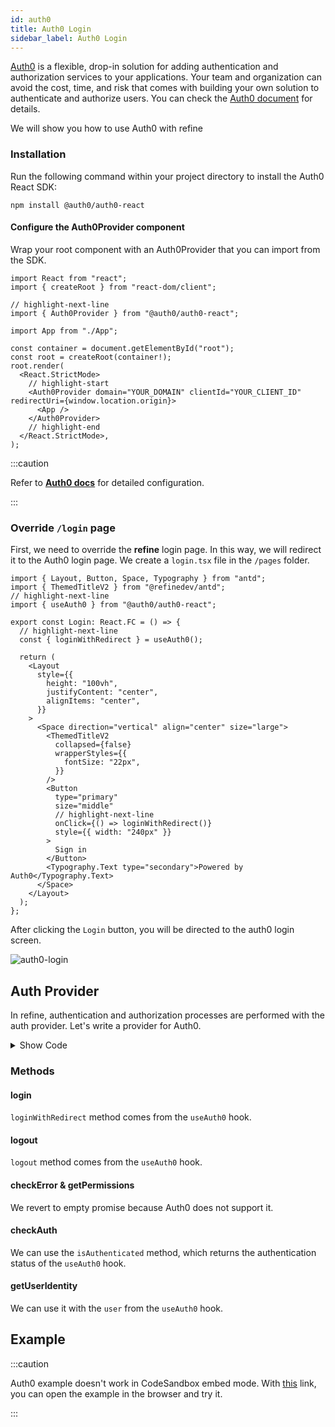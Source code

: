 ```yaml
---
id: auth0
title: Auth0 Login
sidebar_label: Auth0 Login
---
```


[Auth0](https://auth0.com/) is a flexible, drop-in solution for adding authentication and authorization services to your applications. Your team and organization can avoid the cost, time, and risk that comes with building your own solution to authenticate and authorize users. You can check the [Auth0 document](https://auth0.com/docs) for details.

We will show you how to use Auth0 with refine

### Installation

Run the following command within your project directory to install the Auth0 React SDK:

```
npm install @auth0/auth0-react
```

#### Configure the Auth0Provider component

Wrap your root component with an Auth0Provider that you can import from the SDK.

```tsx title="index.tsx"
import React from "react";
import { createRoot } from "react-dom/client";

// highlight-next-line
import { Auth0Provider } from "@auth0/auth0-react";

import App from "./App";

const container = document.getElementById("root");
const root = createRoot(container!);
root.render(
  <React.StrictMode>
    // highlight-start
    <Auth0Provider domain="YOUR_DOMAIN" clientId="YOUR_CLIENT_ID" redirectUri={window.location.origin}>
      <App />
    </Auth0Provider>
    // highlight-end
  </React.StrictMode>,
);
```

:::caution

Refer to [**Auth0 docs**](https://auth0.com/docs/quickstart/spa/react#configure-auth0) for detailed configuration.

:::

### Override `/login` page

First, we need to override the **refine** login page. In this way, we will redirect it to the Auth0 login page. We create a `login.tsx` file in the `/pages` folder.

```tsx title="/pages/login.tsx"
import { Layout, Button, Space, Typography } from "antd";
import { ThemedTitleV2 } from "@refinedev/antd";
// highlight-next-line
import { useAuth0 } from "@auth0/auth0-react";

export const Login: React.FC = () => {
  // highlight-next-line
  const { loginWithRedirect } = useAuth0();

  return (
    <Layout
      style={{
        height: "100vh",
        justifyContent: "center",
        alignItems: "center",
      }}
    >
      <Space direction="vertical" align="center" size="large">
        <ThemedTitleV2
          collapsed={false}
          wrapperStyles={{
            fontSize: "22px",
          }}
        />
        <Button
          type="primary"
          size="middle"
          // highlight-next-line
          onClick={() => loginWithRedirect()}
          style={{ width: "240px" }}
        >
          Sign in
        </Button>
        <Typography.Text type="secondary">Powered by Auth0</Typography.Text>
      </Space>
    </Layout>
  );
};
```

After clicking the `Login` button, you will be directed to the auth0 login screen.

<img src="https://refine.ams3.cdn.digitaloceanspaces.com/website/static/img/guides-and-concepts/auth0/auth0-login-min.gif" className="border border-gray-200 rounded" alt="auth0-login" />

## Auth Provider

In refine, authentication and authorization processes are performed with the auth provider. Let's write a provider for Auth0.

<details>
<summary>Show Code</summary>
<p>

```tsx title="App.tsx"
import { Refine, AuthBindings, Authenticated } from "@refinedev/core";
import { ThemedLayoutV2, ReadyPage, notificationProvider, ErrorComponent, RefineThemes } from "@refinedev/antd";
import dataProvider from "@refinedev/simple-rest";
import routerProvider, { NavigateToResource, CatchAllNavigate } from "@refinedev/react-router-v6";
import { useAuth0 } from "@auth0/auth0-react";

import { BrowserRouter, Routes, Route, Outlet } from "react-router-dom";

import { ConfigProvider } from "antd";
import "@refinedev/antd/dist/reset.css";

import { Login } from "pages/login";

import axios from "axios";

const API_URL = "https://api.fake-rest.refine.dev";

const App = () => {
  const { isLoading, isAuthenticated, user, logout, getIdTokenClaims } = useAuth0();

  if (isLoading) {
    return <span>loading...</span>;
  }

  const authProvider: AuthBindings = {
    login: async () => {
      return {
        success: true,
      };
    },
    logout: async () => {
      logout({ returnTo: window.location.origin });
      return {
        success: true,
      };
    },
    onError: async (error) => {
      console.error(error);
      return { error };
    },
    check: async () => {
      try {
        const token = await getIdTokenClaims();
        if (token) {
          axios.defaults.headers.common = {
            Authorization: `Bearer ${token.__raw}`,
          };
          return {
            authenticated: true,
          };
        } else {
          return {
            authenticated: false,
            error: {
              message: "Check failed",
              name: "Token not found",
            },
            redirectTo: "/login",
            logout: true,
          };
        }
      } catch (error: any) {
        return {
          authenticated: false,
          error: new Error(error),
          redirectTo: "/login",
          logout: true,
        };
      }
    },
    getPermissions: async () => null,
    getIdentity: async () => {
      if (user) {
        return {
          ...user,
          avatar: user.picture,
        };
      }
      return null;
    },
  };

  getIdTokenClaims().then((token) => {
    if (token) {
      axios.defaults.headers.common = {
        Authorization: `Bearer ${token.__raw}`,
      };
    }
  });

  return (
    <BrowserRouter>
      <ConfigProvider theme={RefineThemes.Blue}>
        <Refine
          routerProvider={routerProvider}
          authProvider={authProvider}
          dataProvider={dataProvider(API_URL, axios)}
          notificationProvider={notificationProvider}
          resources={[
            {
              name: "posts",
              list: "/posts",
            },
          ]}
        >
          <Routes>
            <Route
              element={
                <Authenticated fallback={<CatchAllNavigate to="/login" />}>
                  <ThemedLayoutV2>
                    <Outlet />
                  </ThemedLayoutV2>
                </Authenticated>
              }
            >
              <Route path="/posts" element={<div>dummy list page</div>} />
            </Route>
            <Route
              element={
                <Authenticated fallback={<Outlet />}>
                  <NavigateToResource />
                </Authenticated>
              }
            >
              <Route path="/login" element={<Login />} />
            </Route>
            <Route path="*" element={<ErrorComponent />} />
          </Routes>
        </Refine>
      </ConfigProvider>
    </BrowserRouter>
  );
};

export default App;
```

</p>
</details>

### Methods

#### login

`loginWithRedirect` method comes from the `useAuth0` hook.

#### logout

`logout` method comes from the `useAuth0` hook.

#### checkError & getPermissions

We revert to empty promise because Auth0 does not support it.

#### checkAuth

We can use the `isAuthenticated` method, which returns the authentication status of the `useAuth0` hook.

#### getUserIdentity

We can use it with the `user` from the `useAuth0` hook.

## Example

:::caution

Auth0 example doesn't work in CodeSandbox embed mode. With [this](https://cv8k99.csb.app/) link, you can open the example in the browser and try it.

:::

<CodeSandboxExample path="auth-auth0" />
